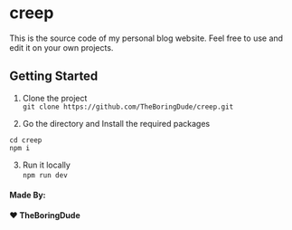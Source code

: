 # creep
This is the source code of my personal blog website. 
Feel free to use and edit it on your own projects.


## Getting Started
1. Clone the project <br>
`git clone https://github.com/TheBoringDude/creep.git`

2. Go the directory and Install the required packages
```
cd creep
npm i
```

3. Run it locally <br>
`npm run dev`


#### Made By:
**:heart: TheBoringDude**